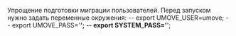 Упрощение подготовки миграции пользователей.
Перед запуском нужно задать переменные окружения:
-- export UMOVE_USER=umove;
-- export UMOVE_PASS='****';
-- export SYSTEM_PASS='****';
